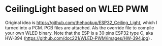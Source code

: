 # CeilingLight based on WLED PWM
Original idea is https://github.com/thehookup/ESP32_Ceiling_Light, which I turned into a PCM.
PCB files are attached.
Als the override file to compile your own WLED binary.
Note that the ESP is a 30 pins ESP32 type C, aka HW-394 (https://github.com/doc221/WLED-PWM/images/HW-394.jpg) .
